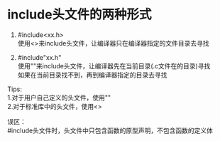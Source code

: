 # include头文件的两种形式
1. #include<xx.h><br>
使用<>来include头文件，让编译器只在编译器指定的文件目录去寻找<br>

2. #include"xx.h"<br>
使用""来include头文件，让编译器先在当前目录(.c文件在的目录)寻找<br>
如果在当前目录找不到，再到编译器指定的目录去寻找<br>

Tips:<br>
1.对于用户自己定义的头文件，使用""<br>
2.对于标准库中的头文件，使用<><br>

误区：<br>
#include头文件时，头文件中只包含函数的原型声明，不包含函数的定义体
